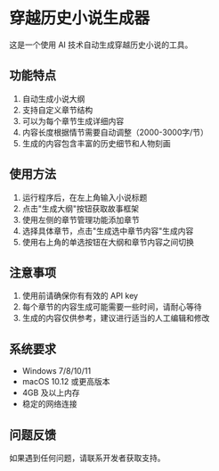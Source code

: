 # 穿越历史小说生成器

这是一个使用 AI 技术自动生成穿越历史小说的工具。

## 功能特点

1. 自动生成小说大纲
2. 支持自定义章节结构
3. 可以为每个章节生成详细内容
4. 内容长度根据情节需要自动调整（2000-3000字/节）
5. 生成的内容包含丰富的历史细节和人物刻画

## 使用方法

1. 运行程序后，在左上角输入小说标题
2. 点击"生成大纲"按钮获取故事框架
3. 使用左侧的章节管理功能添加章节
4. 选择具体章节，点击"生成选中章节内容"生成内容
5. 使用右上角的单选按钮在大纲和章节内容之间切换

## 注意事项

1. 使用前请确保你有有效的 API key
2. 每个章节的内容生成可能需要一些时间，请耐心等待
3. 生成的内容仅供参考，建议进行适当的人工编辑和修改

## 系统要求

- Windows 7/8/10/11
- macOS 10.12 或更高版本
- 4GB 及以上内存
- 稳定的网络连接

## 问题反馈

如果遇到任何问题，请联系开发者获取支持。 